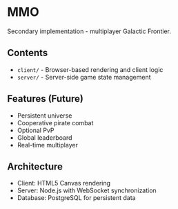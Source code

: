 # MMO

Secondary implementation - multiplayer Galactic Frontier.

## Contents
- `client/` - Browser-based rendering and client logic
- `server/` - Server-side game state management

## Features (Future)
- Persistent universe
- Cooperative pirate combat
- Optional PvP
- Global leaderboard
- Real-time multiplayer

## Architecture
- Client: HTML5 Canvas rendering
- Server: Node.js with WebSocket synchronization
- Database: PostgreSQL for persistent data
